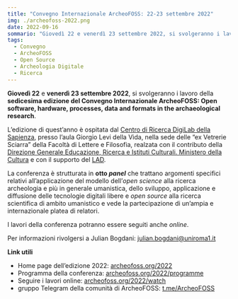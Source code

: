 ```yaml
---
title: "Convegno Internazionale ArcheoFOSS: 22-23 settembre 2022"
img: ./archeofoss-2022.png
date: 2022-09-16
sommario: "Giovedì 22 e venerdì 23 settembre 2022, si svolgeranno i lavoro della sedicesima edizione del Convegno Internazionale ArcheoFOSS: Open software, hardware, processes, data and formats in the archaeological research."
tags:
  - Convegno
  - ArcheoFOSS
  - Open Source
  - Archeologia Digitale
  - Ricerca
---
```



**Giovedì 22** e **venerdì 23 settembre 2022**, si svolgeranno i lavoro della **sedicesima edizione del Convegno Internazionale ArcheoFOSS: Open software, hardware, processes, data and formats in the archaeological research**. 

L’edizione di quest’anno è ospitata dal [Centro di Ricerca DigiLab della Sapienza](https://digilab.uniroma1.it/), presso l’aula Giorgio Levi della Vida, nella sede delle “ex Vetrerie Sciarra” della Facoltà di Lettere e Filosofia, realzata con il contributo della [Direzione Generale Educazione, Ricerca e Istituti Culturali. Ministero della Cultura](https://dger.beniculturali.it/) e con il supporto del [LAD](https://lad.saras.uniroma1.it).

La conferenza è strutturata in **otto _panel_** che trattano argomenti specifici relativi all’applicazione del modello dell’_open science_ alla ricerca archeologia e più in generale umanistica, dello sviluppo, applicazione e diffusione delle tecnologie digitali libere e _open source_ alla ricerca scientifica di ambito umanistico e vede la partecipazione di un’ampia e internazionale platea di relatori.

I lavori della conferenza potranno essere seguiti anche _online_.

Per informazioni rivolgersi a Julian Bogdani: [julian.bogdani@uniroma1.it](mailto:julian.bogdani@uniroma1.it)

**Link utili**

- Home page dell’edizione 2022: [archeofoss.org/2022](https://www.archeofoss.org/2022/)
- Programma della conferenza: [archeofoss.org/2022/programme](https://www.archeofoss.org/2022/programme)
- Seguire i lavori online: [archeofoss.org/2022/watch](https://www.archeofoss.org/2022/watch)
- gruppo Telegram della comunità di ArcheoFOSS: [t.me/ArcheoFOSS](https://t.me/ArcheoFOSS)
